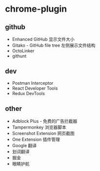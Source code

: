# chrome-plugin

## github

- Enhanced GitHub 显示文件大小
- Gitako - GitHub file tree 左侧展示文件结构
- OctoLinker
- githunt

## dev

- Postman Interceptor
- React Developer Tools
- Redux DevTools

## other

- Adblock Plus - 免费的广告拦截器
- Tampermonkey 浏览器脚本
- Screenshot Extension 网页截图
- One Extension 插件管理
- Google 翻译
- 划词翻译
- 掘金
- 眼睛护航